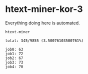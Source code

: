 # htext-miner-kor-3

Everything doing here is automated.

```
htext-miner

total: 345/9855 (3.50076103500761%)

job0: 63
job1: 72
job2: 67
job3: 73
job4: 70
```